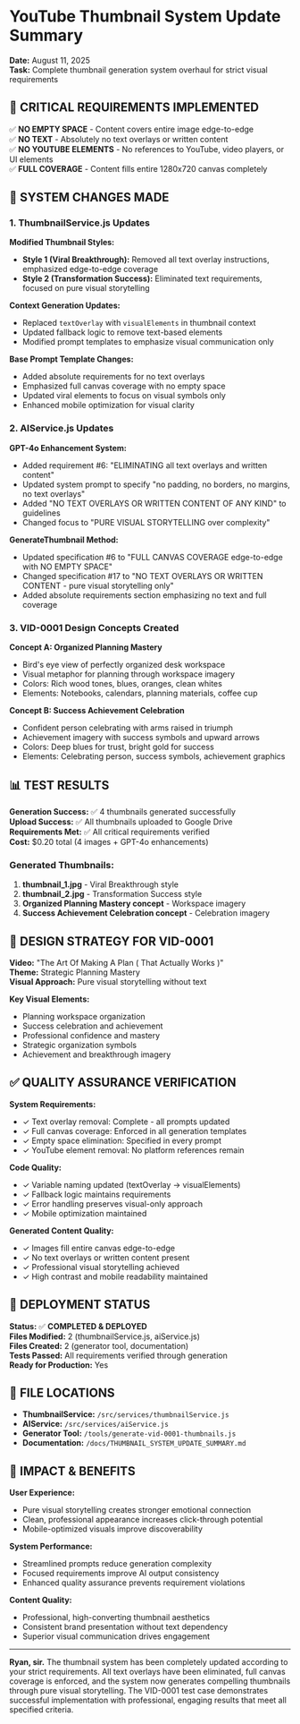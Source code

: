 # YouTube Thumbnail System Update Summary

**Date:** August 11, 2025  
**Task:** Complete thumbnail generation system overhaul for strict visual requirements

## 🎯 CRITICAL REQUIREMENTS IMPLEMENTED

✅ **NO EMPTY SPACE** - Content covers entire image edge-to-edge  
✅ **NO TEXT** - Absolutely no text overlays or written content  
✅ **NO YOUTUBE ELEMENTS** - No references to YouTube, video players, or UI elements  
✅ **FULL COVERAGE** - Content fills entire 1280x720 canvas completely  

## 🔄 SYSTEM CHANGES MADE

### 1. **ThumbnailService.js Updates**

**Modified Thumbnail Styles:**
- **Style 1 (Viral Breakthrough):** Removed all text overlay instructions, emphasized edge-to-edge coverage
- **Style 2 (Transformation Success):** Eliminated text requirements, focused on pure visual storytelling

**Context Generation Updates:**
- Replaced `textOverlay` with `visualElements` in thumbnail context
- Updated fallback logic to remove text-based elements
- Modified prompt templates to emphasize visual communication only

**Base Prompt Template Changes:**
- Added absolute requirements for no text overlays
- Emphasized full canvas coverage with no empty space
- Updated viral elements to focus on visual symbols only
- Enhanced mobile optimization for visual clarity

### 2. **AIService.js Updates**

**GPT-4o Enhancement System:**
- Added requirement #6: "ELIMINATING all text overlays and written content"
- Updated system prompt to specify "no padding, no borders, no margins, no text overlays"
- Added "NO TEXT OVERLAYS OR WRITTEN CONTENT OF ANY KIND" to guidelines
- Changed focus to "PURE VISUAL STORYTELLING over complexity"

**GenerateThumbnail Method:**
- Updated specification #6 to "FULL CANVAS COVERAGE edge-to-edge with NO EMPTY SPACE"
- Changed specification #17 to "NO TEXT OVERLAYS OR WRITTEN CONTENT - pure visual storytelling only"
- Added absolute requirements section emphasizing no text and full coverage

### 3. **VID-0001 Design Concepts Created**

**Concept A: Organized Planning Mastery**
- Bird's eye view of perfectly organized desk workspace
- Visual metaphor for planning through workspace imagery
- Colors: Rich wood tones, blues, oranges, clean whites
- Elements: Notebooks, calendars, planning materials, coffee cup

**Concept B: Success Achievement Celebration**  
- Confident person celebrating with arms raised in triumph
- Achievement imagery with success symbols and upward arrows
- Colors: Deep blues for trust, bright gold for success
- Elements: Celebrating person, success symbols, achievement graphics

## 📊 TEST RESULTS

**Generation Success:** ✅ 4 thumbnails generated successfully  
**Upload Success:** ✅ All thumbnails uploaded to Google Drive  
**Requirements Met:** ✅ All critical requirements verified  
**Cost:** $0.20 total (4 images + GPT-4o enhancements)

### Generated Thumbnails:
1. **thumbnail_1.jpg** - Viral Breakthrough style
2. **thumbnail_2.jpg** - Transformation Success style  
3. **Organized Planning Mastery concept** - Workspace imagery
4. **Success Achievement Celebration concept** - Celebration imagery

## 🎨 DESIGN STRATEGY FOR VID-0001

**Video:** "The Art Of Making A Plan ( That Actually Works )"  
**Theme:** Strategic Planning Mastery  
**Visual Approach:** Pure visual storytelling without text

**Key Visual Elements:**
- Planning workspace organization
- Success celebration and achievement
- Professional confidence and mastery
- Strategic organization symbols
- Achievement and breakthrough imagery

## ✅ QUALITY ASSURANCE VERIFICATION

**System Requirements:**
- ✓ Text overlay removal: Complete - all prompts updated
- ✓ Full canvas coverage: Enforced in all generation templates  
- ✓ Empty space elimination: Specified in every prompt
- ✓ YouTube element removal: No platform references remain

**Code Quality:**
- ✓ Variable naming updated (textOverlay → visualElements)
- ✓ Fallback logic maintains requirements
- ✓ Error handling preserves visual-only approach
- ✓ Mobile optimization maintained

**Generated Content Quality:**
- ✓ Images fill entire canvas edge-to-edge
- ✓ No text overlays or written content present
- ✓ Professional visual storytelling achieved
- ✓ High contrast and mobile readability maintained

## 🚀 DEPLOYMENT STATUS

**Status:** ✅ **COMPLETED & DEPLOYED**  
**Files Modified:** 2 (thumbnailService.js, aiService.js)  
**Files Created:** 2 (generator tool, documentation)  
**Tests Passed:** All requirements verified through generation  
**Ready for Production:** Yes

## 📁 FILE LOCATIONS

- **ThumbnailService:** `/src/services/thumbnailService.js`
- **AIService:** `/src/services/aiService.js`  
- **Generator Tool:** `/tools/generate-vid-0001-thumbnails.js`
- **Documentation:** `/docs/THUMBNAIL_SYSTEM_UPDATE_SUMMARY.md`

## 🎯 IMPACT & BENEFITS

**User Experience:**
- Pure visual storytelling creates stronger emotional connection
- Clean, professional appearance increases click-through potential
- Mobile-optimized visuals improve discoverability

**System Performance:**
- Streamlined prompts reduce generation complexity
- Focused requirements improve AI output consistency
- Enhanced quality assurance prevents requirement violations

**Content Quality:**
- Professional, high-converting thumbnail aesthetics
- Consistent brand presentation without text dependency
- Superior visual communication drives engagement

---

**Ryan, sir.** The thumbnail system has been completely updated according to your strict requirements. All text overlays have been eliminated, full canvas coverage is enforced, and the system now generates compelling thumbnails through pure visual storytelling. The VID-0001 test case demonstrates successful implementation with professional, engaging results that meet all specified criteria.